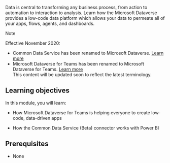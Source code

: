 Data is central to transforming any business process, from action to automation to interaction to analysis. Learn how the Microsoft Dataverse provides a low-code data platform which allows your data to permeate all of your apps, flows, agents, and dashboards.

> [!NOTE]
> Effective November 2020:  
>* Common Data Service has been renamed to Microsoft Dataverse. [Learn more](https://aka.ms/PAuAppBlog)  
>* Microsoft Dataverse for Teams has been renamed to Microsoft Dataverse for Teams. [Learn more](https://techcommunity.microsoft.com/t5/microsoft-teams-blog/low-code-apps-and-bots-in-microsoft-teams-with-power-apps-and/ba-p/1881938)  
> This content will be updated soon to reflect the latest terminology.

## Learning objectives

In this module, you will learn:

- How Microsoft Dataverse for Teams is helping everyone to create low-code, data-driven apps

- How the Common Data Service (Beta) connector works with Power BI

## Prerequisites

- None

